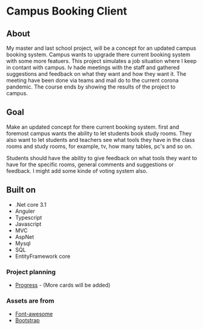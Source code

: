# Campus Booking Client


## About
My master and last school project, will be a concept for an updated campus booking system. 
Campus wants to upgrade there current booking system with some more featuers.
This project simulates a job situation where I keep in contant with campus.
Iv hade meetings with the staff and gathered suggestions and feedback on what they want and how they want it. 
The meeting have been done via teams and mail do to the current corona pandemic. 
The course ends by showing the results of the project to campus.

## Goal
Make an updated concept for there current booking system. 
first and foremost campus wants the ability to let students book study rooms.
They also want to let students and teachers see what tools they have in the class rooms and study rooms,
for example, tv, how many tables, pc's and so on.

Students should have the ability to give feedback on what tools they want to have for the specific rooms, general comments and suggestions or feedback. I might add some kinde of voting system also.

## Built on

- .Net core 3.1
- Anguler
- Typescript
- Javascript
- MVC
- AspNet
- Mysql
- SQL
- EntityFramework core

### Project planning
- [Progress](https://github.com/Carpenteri1/CampusBookingConcept/projects/1) - (More cards will be added)


### Assets are from
- [Font-awesome](https://fontawesome.com/)
- [Bootstrap](https://getbootstrap.com/docs/4.0/utilities/flex/)
